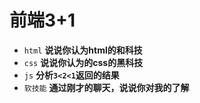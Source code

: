 # 前端3+1
- `html` **说说你认为html的和科技**
- `css` **说说你认为的css的黑科技**
- `js` **分析`3<2<1`返回的结果**
- `软技能` **通过刚才的聊天，说说你对我的了解**